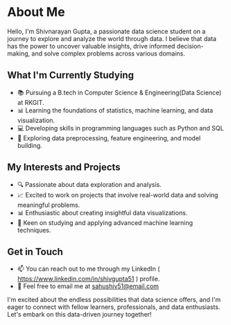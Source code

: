 # About Me

Hello, I'm Shivnarayan Gupta, a passionate data science student on a journey to explore and analyze the world through data. I believe that data has the power to uncover valuable insights, drive informed decision-making, and solve complex problems across various domains.

## What I'm Currently Studying

- 📚 Pursuing a B.tech in Computer Science & Engineering(Data Science) at RKGIT.
- 📊 Learning the foundations of statistics, machine learning, and data visualization.
- 💻 Developing skills in programming languages such as Python and SQL
- 🧪 Exploring data preprocessing, feature engineering, and model building.

## My Interests and Projects

- 🔍 Passionate about data exploration and analysis.
- 📈 Excited to work on projects that involve real-world data and solving meaningful problems.
- 📊 Enthusiastic about creating insightful data visualizations.
- 🧠 Keen on studying and applying advanced machine learning techniques.


## Get in Touch

- 📫 You can reach out to me through my LinkedIn ( https://www.linkedin.com/in/shivgupta51 ) profile.
- 📧 Feel free to email me at sahushiv51@email.com

I'm excited about the endless possibilities that data science offers, and I'm eager to connect with fellow learners, professionals, and data enthusiasts. Let's embark on this data-driven journey together!
